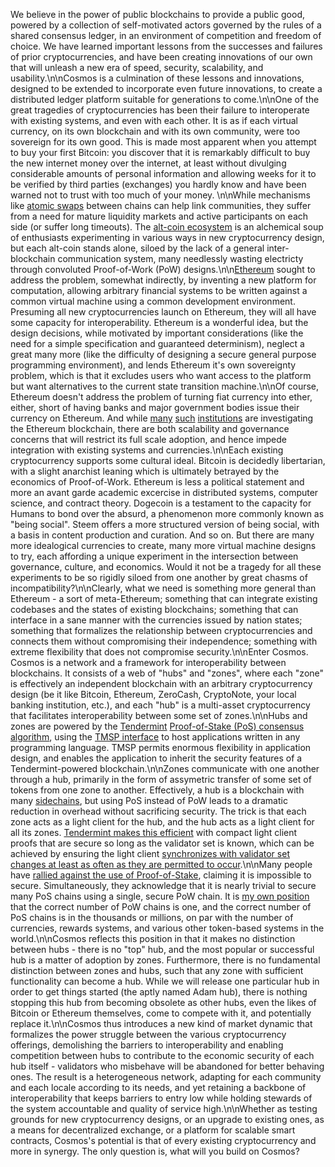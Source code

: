 We believe in the power of public blockchains to provide a public good, powered by a collection of self-motivated actors governed by the rules of a shared consensus ledger, in an environment of competition and freedom of choice. We have learned important lessons from the successes and failures of prior cryptocurrencies, and have been creating innovations of our own that will unleash a new era of speed, security, scalability, and usability.\n\nCosmos is a culmination of these lessons and innovations, designed to be extended to incorporate even future innovations, to create a distributed ledger platform suitable for generations to come.\n\nOne of the great tragedies of cryptocurrencies has been their failure to interoperate with existing systems, and even with each other. It is as if each virtual currency, on its own blockchain and with its own community, were too sovereign for its own good. This is made most apparent when you attempt to buy your first Bitcoin: you discover that it is remarkably difficult to buy the new internet money over the internet, at least without divulging considerable amounts of personal information and allowing weeks for it to be verified by third parties (exchanges) you hardly know and have been warned not to trust with too much of your money. \n\nWhile mechanisms like [atomic swaps](https://en.bitcoin.it/wiki/Atomic_cross-chain_trading) between chains can help link communities, they suffer from a need for mature liquidity markets and active participants on each side (or suffer long timeouts). The [alt-coin ecosystem](https://coinmarketcap.com/) is an alchemical soup of enthusiasts experimenting in various ways in new cryptocurrency design, but each alt-coin stands alone, siloed by the lack of a general inter-blockchain communication system, many needlessly wasting electricty through convoluted Proof-of-Work (PoW) designs.\n\n[Ethereum](https://ethereum.org/) sought to address the problem, somewhat indirectly, by inventing a new platform for computation, allowing arbitrary financial systems to be written against a common virtual machine using a common development environment. Presuming all new cryptocurrencies launch on Ethereum, they will all have some capacity for interoperability. Ethereum is a wonderful idea, but the design decisions, while motivated by important considerations (like the need for a simple specification and guaranteed determinism), neglect a great many more (like the difficulty of designing a secure general purpose programming environment), and lends Ethereum it's own sovereignty problem, which is that it excludes users who want access to the platform but want alternatives to the current state transition machine.\n\nOf course, Ethereum doesn't address the problem of turning fiat currency into ether, either, short of having banks and major government bodies issue their currency on Ethereum. And while [many](http://www.coindesk.com/south-africa-diy-ethereum-blockchain-tests/) [such](http://www.coindesk.com/south-africa-diy-ethereum-blockchain-tests/) [institutions](http://www.coindesk.com/fidor-ethereum-core-banking/) are investigating the Ethereum blockchain, there are both scalability and governance concerns that will restrict its full scale adoption, and hence impede integration with existing systems and currencies.\n\nEach existing cryptocurrency supports some cultural ideal. Bitcoin is decidedly libertarian, with a slight anarchist leaning which is ultimately betrayed by the economics of Proof-of-Work. Ethereum is less a political statement and more an avant garde academic excercise in distributed systems, computer science, and contract theory. Dogecoin is a testament to the capacity for Humans to bond over the absurd, a phenomenon more commonly known as \"being social\". Steem offers a more structured version of being social, with a basis in content production and curation. And so on. But there are many more idealogical currencies to create, many more virtual machine designs to try, each affording a unique experiment in the intersection between governance, culture, and economics. Would it not be a tragedy for all these experiments to be so rigidly siloed from one another by great chasms of incompatibility?\n\nClearly, what we need is something more general than Ethereum - a sort of meta-Ethereum; something that can integrate existing codebases and the states of existing blockchains; something that can interface in a sane manner with the currencies issued by nation states; something that formalizes the relationship between cryptocurrencies and connects them without compromising their independence; something with extreme flexibility that does not compromise security.\n\nEnter Cosmos. Cosmos is a network and a framework for interoperability between blockchains. It consists of a web of \"hubs\" and \"zones\", where each \"zone\" is effectively an independent blockchain with an arbitrary cryptocurrency design (be it like Bitcoin, Ethereum, ZeroCash, CryptoNote, your local banking institution, etc.), and each \"hub\" is a multi-asset cryptocurrency that facilitates interoperability between some set of zones.\n\nHubs and zones are powered by the [Tendermint](http://tendermint.com/) [Proof-of-Stake (PoS) consensus algorithm](https://github.com/tendermint/tendermint/wiki/Byzantine-Consensus-Algorithm), using the [TMSP interface](http://tendermint.com/blog/tendermint-socket-protocol/) to host applications written in any programming language. TMSP permits enormous flexibility in application design, and enables the application to inherit the security features of a Tendermint-powered blockchain.\n\nZones communicate with one another through a hub, primarily in the form of assymetric transfer of some set of tokens from one zone to another. Effectively, a hub is a blockchain with many [sidechains](https://blockstream.com/sidechains.pdf), but using PoS instead of PoW leads to a dramatic reduction in overhead without sacrificing security. The trick is that each zone acts as a light client for the hub, and the hub acts as a light client for all its zones. [Tendermint makes this efficient](https://github.com/tendermint/tendermint/wiki/Light-Client-Protocol) with compact light client proofs that are secure so long as the validator set is known, which can be achieved by ensuring the light client [synchronizes with validator set changes at least as often as they are permitted to occur](https://blog.ethereum.org/2014/11/25/proof-stake-learned-love-weak-subjectivity/).\n\nMany people have [rallied against the use of Proof-of-Stake](https://download.wpsoftware.net/bitcoin/pos.pdf), claiming it is impossible to secure. Simultaneously, they acknowledge that it is nearly trivial to secure many PoS chains using a single, secure PoW chain. It is [my own position](https://twitter.com/buchmanster/status/738550345597648896) that the correct number of PoW chains is one, and the correct number of PoS chains is in the thousands or millions, on par with the number of currencies, rewards systems, and various other token-based systems in the world.\n\nCosmos reflects this position in that it makes no distinction between hubs - there is no \"top\" hub, and the most popular or successful hub is a matter of adoption by zones. Furthermore, there is no fundamental distinction between zones and hubs, such that any zone with sufficient functionality can become a hub. While we will release one particular hub in order to get things started (the aptly named Adam hub), there is nothing stopping this hub from becoming obsolete as other hubs, even the likes of Bitcoin or Ethereum themselves, come to compete with it, and potentially replace it.\n\nCosmos thus introduces a new kind of market dynamic that formalizes the power struggle between the various cryptocurrency offerings, demolishing the barriers to interoperability and enabling competition between hubs to contribute to the economic security of each hub itself - validators who misbehave will be abandoned for better behaving ones. The result is a heterogeneous network, adapting for each community and each locale according to its needs, and yet retaining a backbone of interoperability that keeps barriers to entry low while holding stewards of the system accountable and quality of service high.\n\nWhether as testing grounds for new cryptocurrency designs, or an upgrade to existing ones, as a means for decentralized exchange, or a platform for scalable smart contracts, Cosmos's potential is that of every existing cryptocurrency and more in synergy. The only question is, what will you build on Cosmos?
